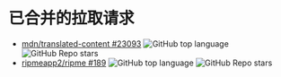 # 已合并的拉取请求

- [mdn/translated-content #23093](https://github.com/mdn/translated-content/pull/23093) ![GitHub top language](https://img.shields.io/github/languages/top/mdn/translated-content) ![GitHub Repo stars](https://img.shields.io/github/stars/mdn/translated-content?style=flat)
- [ripmeapp2/ripme #189](https://github.com/ripmeapp2/ripme/pull/189) ![GitHub top language](https://img.shields.io/github/languages/top/ripmeapp2/ripme) ![GitHub Repo stars](https://img.shields.io/github/stars/ripmeapp2/ripme?style=flat)
